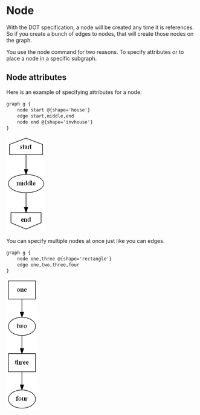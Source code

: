 # Node
With the DOT specification, a node will be created any time it is references. So if you create a bunch of edges to nodes, that will create those nodes on the graph.

You use the node command for two reasons. To specify attributes or to place a node in a specific subgraph.

## Node attributes

Here is an example of specifying attributes for a node.

    graph g {
        node start @{shape='house'}
        edge start,middle,end
        node end @{shape='invhouse'}
    }

[![Source](images/houseShape.png)](images/houseShape.png)

You can specify multiple nodes at once just like you can edges.

    graph g {
        node one,three @{shape='rectangle'}
        edge one,two,three,four
    }
 
[![Source](images/alternatingShapes.png)](images/alternatingShapes.png)
   